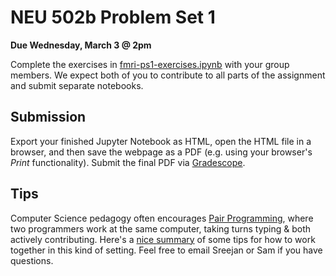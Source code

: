 # NEU 502b Problem Set 1

**Due Wednesday, March 3 @ 2pm**

Complete the exercises in [fmri-ps1-exercises.ipynb](fmri-ps1-exercises.ipynb) with your group members. We expect both of you to contribute to all parts of the assignment and submit separate notebooks.

## Submission
Export your finished Jupyter Notebook as HTML, open the HTML file in a browser, and then save the webpage as a PDF (e.g. using your browser's *Print* functionality). Submit the final PDF via [Gradescope](https://www.gradescope.com/).

## Tips
Computer Science pedagogy often encourages [Pair Programming](https://en.wikipedia.org/wiki/Pair_programming), where two programmers work at the same computer, taking turns typing & both actively contributing. Here's a [nice summary](http://anh.cs.luc.edu/170/Kindergarten.html) of some tips for how to work together in this kind of setting. Feel free to email Sreejan or Sam if you have questions.
